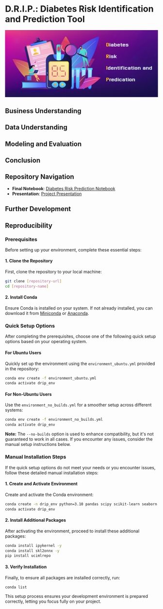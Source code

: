 # D.R.I.P.: Diabetes Risk Identification and Prediction Tool


![Diabetes Risk Prediction](images/drip-header.png)

## Business Understanding

## Data Understanding

## Modeling and Evaluation

## Conclusion

## Repository Navigation
- **Final Notebook**: [Diabetes Risk Prediction Notebook](notebook.ipynb)
- **Presentation**: [Project Presentation](presentation.pdf)

## Further Development

## Reproducibility
### Prerequisites
Before setting up your environment, complete these essential steps:

#### 1. **Clone the Repository**
First, clone the repository to your local machine:
```bash
git clone [repository-url]
cd [repository-name]
```

#### 2. **Install Conda**
Ensure Conda is installed on your system. If not already installed, you can download it from [Miniconda](https://docs.conda.io/en/latest/miniconda.html) or [Anaconda](https://www.anaconda.com/products/individual).

### Quick Setup Options
After completing the prerequisites, choose one of the following quick setup options based on your operating system.

#### For Ubuntu Users
Quickly set up the environment using the `environment_ubuntu.yml` provided in the repository:
```bash
conda env create -f environment_ubuntu.yml
conda activate drip_env
```

#### For Non-Ubuntu Users
Use the `environment_no_builds.yml` for a smoother setup across different systems:
```bash
conda env create -f environment_no_builds.yml
conda activate drip_env
```
**Note:** The `--no-builds` option is used to enhance compatibility, but it's not guaranteed to work in all cases. If you encounter any issues, consider the manual setup instructions below.

### Manual Installation Steps
If the quick setup options do not meet your needs or you encounter issues, follow these detailed manual installation steps:

#### 1. **Create and Activate Environment**
Create and activate the Conda environment:
```bash
conda create -n drip_env python=3.10 pandas scipy scikit-learn seaborn matplotlib ipython sweetviz xgboost catboost pytorch-tabnet optuna onnx onnxruntime plotly -c conda-forge -y
conda activate drip_env
```

#### 2. **Install Additional Packages**
After activating the environment, proceed to install these additional packages:
```bash
conda install ipykernel -y
conda install skl2onnx -y
pip install ucimlrepo
```

#### 3. **Verify Installation**
Finally, to ensure all packages are installed correctly, run:
```bash
conda list
```

This setup process ensures your development environment is prepared correctly, letting you focus fully on your project.
